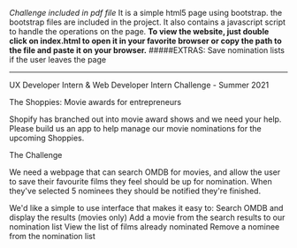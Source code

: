 _Challenge included in pdf file_
It is a simple html5 page using bootstrap. the bootstrap files are included in the project. It also contains a javascript script to handle the operations on the page.
**To view the website, just double click on index.html to open it in your favorite browser or copy the path to the file and paste it on your browser.**
#####EXTRAS: Save nomination lists if the user leaves the page

<hr>

UX Developer Intern & Web Developer Intern Challenge - Summer 2021

The Shoppies: Movie awards for entrepreneurs

Shopify has branched out into movie award shows and we need your help. Please build us an app to help manage our movie nominations for the upcoming Shoppies.

The Challenge

We need a webpage that can search OMDB for movies, and allow the user to save their favourite films they feel should be up for nomination. When they've selected 5 nominees they should be notified they're finished.

We'd like a simple to use interface that makes it easy to:
Search OMDB and display the results (movies only)
Add a movie from the search results to our nomination list
View the list of films already nominated
Remove a nominee from the nomination list
